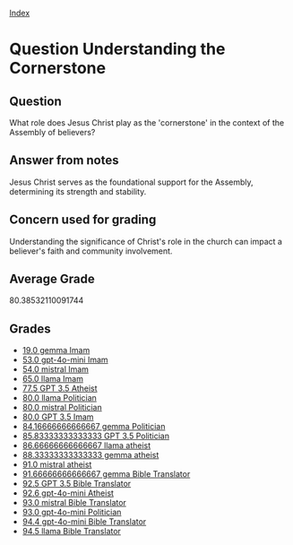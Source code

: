 
[Index](../../index.md)
# Question Understanding the Cornerstone
## Question
What role does Jesus Christ play as the 'cornerstone' in the context of the Assembly of believers?

## Answer from notes
Jesus Christ serves as the foundational support for the Assembly, determining its strength and stability.

## Concern used for grading
Understanding the significance of Christ's role in the church can impact a believer's faith and community involvement.

## Average Grade
80.38532110091744

## Grades
 * [19.0 gemma Imam](../answers/gemma_Imam/Understanding_the_Cornerstone.md)
 * [53.0 gpt-4o-mini Imam](../answers/gpt-4o-mini_Imam/Understanding_the_Cornerstone.md)
 * [54.0 mistral Imam](../answers/mistral_Imam/Understanding_the_Cornerstone.md)
 * [65.0 llama Imam](../answers/llama_Imam/Understanding_the_Cornerstone.md)
 * [77.5 GPT 3.5 Atheist](../answers/GPT_3.5_Atheist/Understanding_the_Cornerstone.md)
 * [80.0 llama Politician](../answers/llama_Politician/Understanding_the_Cornerstone.md)
 * [80.0 mistral Politician](../answers/mistral_Politician/Understanding_the_Cornerstone.md)
 * [80.0 GPT 3.5 Imam](../answers/GPT_3.5_Imam/Understanding_the_Cornerstone.md)
 * [84.16666666666667 gemma Politician](../answers/gemma_Politician/Understanding_the_Cornerstone.md)
 * [85.83333333333333 GPT 3.5 Politician](../answers/GPT_3.5_Politician/Understanding_the_Cornerstone.md)
 * [86.66666666666667 llama atheist](../answers/llama_atheist/Understanding_the_Cornerstone.md)
 * [88.33333333333333 gemma atheist](../answers/gemma_atheist/Understanding_the_Cornerstone.md)
 * [91.0 mistral atheist](../answers/mistral_atheist/Understanding_the_Cornerstone.md)
 * [91.66666666666667 gemma Bible Translator](../answers/gemma_Bible_Translator/Understanding_the_Cornerstone.md)
 * [92.5 GPT 3.5 Bible Translator](../answers/GPT_3.5_Bible_Translator/Understanding_the_Cornerstone.md)
 * [92.6 gpt-4o-mini Atheist](../answers/gpt-4o-mini_Atheist/Understanding_the_Cornerstone.md)
 * [93.0 mistral Bible Translator](../answers/mistral_Bible_Translator/Understanding_the_Cornerstone.md)
 * [93.0 gpt-4o-mini Politician](../answers/gpt-4o-mini_Politician/Understanding_the_Cornerstone.md)
 * [94.4 gpt-4o-mini Bible Translator](../answers/gpt-4o-mini_Bible_Translator/Understanding_the_Cornerstone.md)
 * [94.5 llama Bible Translator](../answers/llama_Bible_Translator/Understanding_the_Cornerstone.md)
